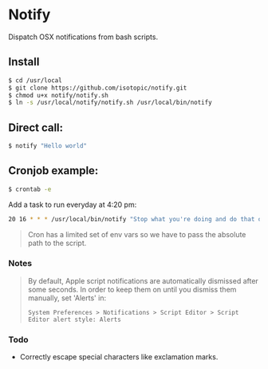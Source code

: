 # Notify
Dispatch OSX notifications from bash scripts.

## Install
```sh
$ cd /usr/local
$ git clone https://github.com/isotopic/notify.git
$ chmod u+x notify/notify.sh
$ ln -s /usr/local/notify/notify.sh /usr/local/bin/notify
```

## Direct call:
```sh
$ notify "Hello world"
```

## Cronjob example:
```sh
$ crontab -e
```

Add a task to run everyday at 4:20 pm:
```sh
20 16 * * * /usr/local/bin/notify "Stop what you're doing and do that other thing instead"
```
> Cron has a limited set of env vars so we have to pass the absolute path to the script.

### Notes
> By default, Apple script notifications are automatically dismissed after some seconds.
> In order to keep them on until you dismiss them manually, set 'Alerts' in:
>
> `System Preferences > Notifications > Script Editor > Script Editor alert style: Alerts`

### Todo
- Correctly escape special characters like exclamation marks.

